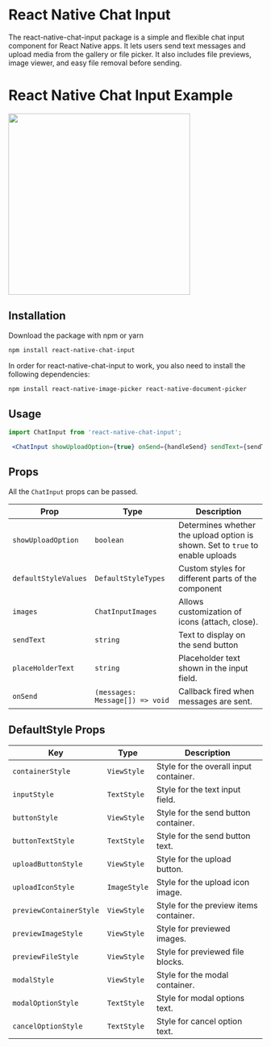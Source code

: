 # React Native Chat Input

The react-native-chat-input package is a simple and flexible chat input component for React Native apps. It lets users send text messages and upload media from the gallery or file picker. It also includes file previews, image viewer, and easy file removal before sending.

# React Native Chat Input Example

<img src="https://github.com/gayathri-muthumula/chat-input/blob/main/demo.gif" width="360">

## Installation

Download the package with npm or yarn

```sh
npm install react-native-chat-input
```

In order for react-native-chat-input to work, you also need to install the following dependencies:

```sh
npm install react-native-image-picker react-native-document-picker
```

## Usage

```js
import ChatInput from 'react-native-chat-input';
```

```jsx
 <ChatInput showUploadOption={true} onSend={handleSend} sendText={sendText} placeHolderText={placeHolderText} images={images} defaultStyleValues={/>
```

## Props

All the `ChatInput` props can be passed.

| **Prop**                         | **Type**                         | **Description**                                                                                            
| -------------------------------- | -------------------------------- |  --------------------------------
| `showUploadOption`               | `boolean`                        | Determines whether the upload option is shown. Set to `true` to enable uploads|              
| `defaultStyleValues`             | `DefaultStyleTypes`              | Custom styles for different parts of the component
| `images`                         | `ChatInputImages`              | Allows customization of icons (attach, close).
| `sendText`                       | `string`                         | Text to display on the send button 
| `placeHolderText`                | `string`                         | Placeholder text shown in the input field.
| `onSend`                         | `(messages: Message[]) => void`  | Callback fired when messages are sent.



## DefaultStyle Props

| **Key**                          | **Type**                          | **Description** 
| -------------------------------- | --------------------------------  | --------------------------------
| `containerStyle`	               | `ViewStyle`	                   | Style for the overall input container.
| `inputStyle`	                   | `TextStyle`	                   | Style for the text input field.
| `buttonStyle`	                   | `ViewStyle`	                   | Style for the send button container.
| `buttonTextStyle`	               | `TextStyle`	                   | Style for the send button text.
| `uploadButtonStyle`	           | `ViewStyle`	                   | Style for the upload button.
| `uploadIconStyle`	               | `ImageStyle`	                   | Style for the upload icon image.
| `previewContainerStyle`	       | `ViewStyle`	                   | Style for the preview items container.
| `previewImageStyle`	           | `ViewStyle`	                   | Style for previewed images.
| `previewFileStyle`	           | `ViewStyle`	                   | Style for previewed file blocks.
| `modalStyle`	                   | `ViewStyle`	                   | Style for the modal container.
| `modalOptionStyle`	           | `TextStyle`	                   | Style for modal options text.
| `cancelOptionStyle`	           | `TextStyle`	                   | Style for cancel option text.




